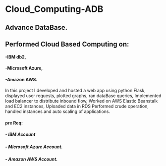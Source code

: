 # Cloud_Computing-ADB
## Advance DataBase.

## Performed Cloud Based Computing on:
#### -IBM db2,
#### -Microsoft Azure,
#### -Amazon AWS.

In this project I developed and hosted a web app using python Flask, displayed user requests, plotted graphs, ran dataBase queries,
Implemented load balancer to distribute inbound flow,
Worked on AWS Elastic Beanstalk and EC2 instances, Uploaded data in RDS
Performed crude operation, handled instances and auto scaling of applications.

#### pre Req:
##### - IBM Account
##### - Microsoft Azure Account.
##### - Amazon AWS Account.
